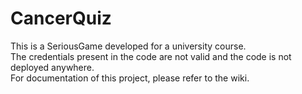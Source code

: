 # CancerQuiz

This is a SeriousGame developed for a university course.<br>
The credentials present in the code are not valid and the code is not deployed anywhere.<br>
For documentation of this project, please refer to the wiki.
